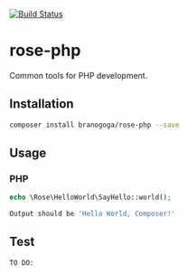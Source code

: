 [![Build Status](https://travis-ci.org/branogoga/rose-php.svg?branch=master)](https://travis-ci.org/branogoga/rose-php)

# rose-php
Common tools for PHP development.
 
## Installation 
```sh
composer install branogoga/rose-php --save
```
## Usage
### PHP
```php
echo \Rose\HelloWorld\SayHello::world();
```
```sh
Output should be 'Hello World, Composer!'
```
## Test 
```sh
TO DO:
```
